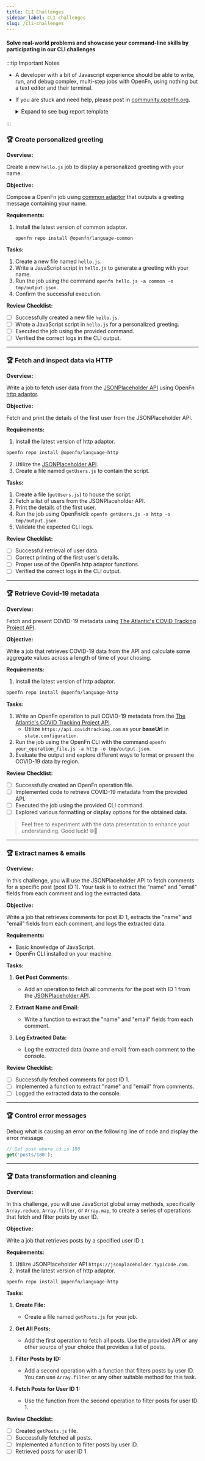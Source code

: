 ```yaml
---
title: CLI Challenges
sidebar_label: CLI challenges
slug: /cli-challenges
---
```


#### Solve real-world problems and showcase your command-line skills by participating in our CLI challenges

:::tip Important Notes

- A developer with a bit of Javascript experience should be able to write, run,
  and debug complex, multi-step jobs with OpenFn, using nothing but a text
  editor and their terminal.
- If you are stuck and need help, please post in
  [community.openfn.org](https://community.openfn.org).
  <details>
  <summary>Expand to see bug report template</summary>

  ```markdown
  Subject: Bug Report - [Brief Description]

  **Description:** [Concise description of the bug.]

  **Steps to Reproduce:**

  1.
  2.
  3.

  **Environment:**

  - OS: [e.g., Windows 10]
  - CLI: [e.g., v0.4.11]
  - Node: [e.g., v 18.17.1]
  - NPM: [e.g., 8.19.2]

  **Attachments:** [Screenshots, error messages, or relevant files.]
  ```

  </details>

:::

### 🏆 Create personalized greeting

**Overview:**

Create a new `hello.js` job to display a personalized greeting with your name.

**Objective:**

Compose a OpenFn job using [common adaptor](/adaptors/packages/common-docs) that
outputs a greeting message containing your name.

**Requirements:**

1. Install the latest version of common adaptor.

   ```
   openfn repo install @openfn/language-common
   ```

**Tasks:**

1. Create a new file named `hello.js`.
2. Write a JavaScript script in `hello.js` to generate a greeting with your
   name.
3. Run the job using the command `openfn hello.js -a common -o tmp/output.json`.
4. Confirm the successful execution.

**Review Checklist:**

- [ ] Successfully created a new file `hello.js`.
- [ ] Wrote a JavaScript script in `hello.js` for a personalized greeting.
- [ ] Executed the job using the provided command.
- [ ] Verified the correct logs in the CLI output.

---

### 🏆 Fetch and inspect data via HTTP

**Overview:**

Write a job to fetch user data from the
[JSONPlaceholder API](https://jsonplaceholder.typicode.com/users) using OpenFn
[http adaptor](/adaptors/packages/http-docs).

**Objective:**

Fetch and print the details of the first user from the JSONPlaceholder API.

**Requirements:**

1. Install the latest version of http adaptor.

```bash
openfn repo install @openfn/language-http
```

2. Utilize the
   [JSONPlaceholder API](https://jsonplaceholder.typicode.com/users).
3. Create a file named `getUsers.js` to contain the script.

**Tasks:**

1. Create a file (`getUsers.js`) to house the script.
2. Fetch a list of users from the JSONPlaceholder API.
3. Print the details of the first user.
4. Run the job using OpenFn/cli:
   `openfn getUsers.js -a http -o tmp/output.json`.
5. Validate the expected CLI logs.

**Review Checklist:**

- [ ] Successful retrieval of user data.
- [ ] Correct printing of the first user's details.
- [ ] Proper use of the OpenFn http adaptor functions.
- [ ] Verified the correct logs in the CLI output.

---

### 🏆 Retrieve Covid-19 metadata

**Overview:**

Fetch and present COVID-19 metadata using
[The Atlantic's COVID Tracking Project API](https://covidtracking.com/data/api).

**Objective:**

Write a job that retrieves COVID-19 data from the API and calculate some
aggregate values across a length of time of your chosing.

**Requirements:**

1. Install the latest version of http adaptor.

```bash
openfn repo install @openfn/language-http
```

**Tasks:**

1. Write an OpenFn operation to pull COVID-19 metadata from the
   [The Atlantic's COVID Tracking Project API](https://covidtracking.com/data/api).
   - Utilize `https://api.covidtracking.com` as your **baseUrl** in
     `state.configuration`.
2. Run the job using the OpenFn CLI with the command
   `openfn your_operation_file.js -a http -o tmp/output.json`.
3. Evaluate the output and explore different ways to format or present the
   COVID-19 data by region.

**Review Checklist:**

- [ ] Successfully created an OpenFn operation file.
- [ ] Implemented code to retrieve COVID-19 metadata from the provided API.
- [ ] Executed the job using the provided CLI command.
- [ ] Explored various formatting or display options for the obtained data.

> Feel free to experiment with the data presentation to enhance your
> understanding. Good luck! 🌐🦠

---

### 🏆 Extract names & emails

**Overview:**

In this challenge, you will use the JSONPlaceholder API to fetch comments for a
specific post (post ID 1). Your task is to extract the "name" and "email" fields
from each comment and log the extracted data.

**Objective:**

Write a job that retrieves comments for post ID 1, extracts the "name" and
"email" fields from each comment, and logs the extracted data.

**Requirements:**

- Basic knowledge of JavaScript.
- OpenFn CLI installed on your machine.

**Tasks:**

1. **Get Post Comments:**

   - Add an operation to fetch all comments for the post with ID 1 from the
     [JSONPlaceholder API](https://jsonplaceholder.typicode.com/posts/1/comments).

2. **Extract Name and Email:**

   - Write a function to extract the "name" and "email" fields from each
     comment.

3. **Log Extracted Data:**
   - Log the extracted data (name and email) from each comment to the console.

**Review Checklist:**

- [ ] Successfully fetched comments for post ID 1.
- [ ] Implemented a function to extract "name" and "email" from comments.
- [ ] Logged the extracted data to the console.

---

### 🏆 Control error messages

Debug what is causing an error on the following line of code and display the
error message

```jsx
// Get post where id is 180
get('posts/180');
```

---

### 🏆 Data transformation and cleaning

**Overview:**

In this challenge, you will use JavaScript global array methods, specifically
`Array.reduce`, `Array.filter`, or `Array.map`, to create a series of operations
that fetch and filter posts by user ID.

**Objective:**

Write a job that retrieves posts by a specified user ID `1`

**Requirements:**

1. Utilize JSONPlaceholder API `https://jsonplaceholder.typicode.com`.
2. Install the latest version of http adaptor.

```
openfn repo install @openfn/language-http
```

**Tasks:**

1. **Create File:**

   - Create a file named `getPosts.js` for your job.

2. **Get All Posts:**

   - Add the first operation to fetch all posts. Use the provided API or any
     other source of your choice that provides a list of posts.

3. **Filter Posts by ID:**

   - Add a second operation with a function that filters posts by user ID. You
     can use `Array.filter` or any other suitable method for this task.

4. **Fetch Posts for User ID 1:**

   - Use the function from the second operation to filter posts for user ID 1.

**Review Checklist:**

- [ ] Created `getPosts.js` file.
- [ ] Successfully fetched all posts.
- [ ] Implemented a function to filter posts by user ID.
- [ ] Retrieved posts for user ID 1.
